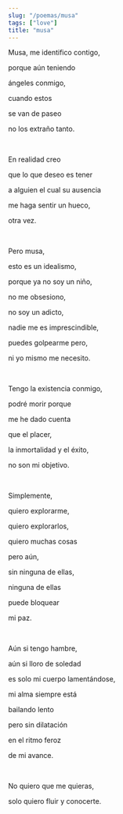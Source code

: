 ```yaml
---
slug: "/poemas/musa"
tags: ["love"]
title: "musa"
---
```

Musa, me identifico contigo, 

porque aún teniendo 

ángeles conmigo, 

cuando estos 

se van de paseo 

no los extraño tanto.

&nbsp;

En realidad creo

que lo que deseo es tener 

a alguien el cual su ausencia

me haga sentir un hueco, 

otra vez.

&nbsp;

Pero musa, 

esto es un idealismo, 

porque ya no soy un niño, 

no me obsesiono, 

no soy un adicto, 

nadie me es imprescindible, 

puedes golpearme pero, 

ni yo mismo me necesito.

&nbsp;

Tengo la existencia conmigo, 

podré morir porque

me he dado cuenta 

que el placer, 

la inmortalidad y el éxito, 

no son mi objetivo.

&nbsp;

Simplemente,

quiero explorarme, 

quiero explorarlos, 

quiero muchas cosas 

pero aún,

sin ninguna de ellas, 

ninguna de ellas

puede bloquear

mi paz.

&nbsp;

Aún si tengo hambre, 

aún si lloro de soledad 

es solo mi cuerpo lamentándose, 

mi alma siempre está 

bailando lento

pero sin dilatación

en el ritmo feroz 

de mi avance.

&nbsp;

No quiero que me quieras, 

solo quiero fluir y conocerte.